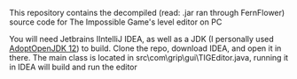 This repository contains the decompiled (read: .jar ran through FernFlower) source code for The Impossible Game's level editor on PC

You will need Jetbrains IIntelliJ IDEA, as well as a JDK (I personally used [AdoptOpenJDK 12](https://adoptopenjdk.net/releases.html?variant=openjdk11&jvmVariant=hotspot)) to build. Clone the repo, download IDEA, and open it in there. 
The main class is located in src\com\grip\gui\TIGEditor.java, running it in IDEA will build and run the editor
